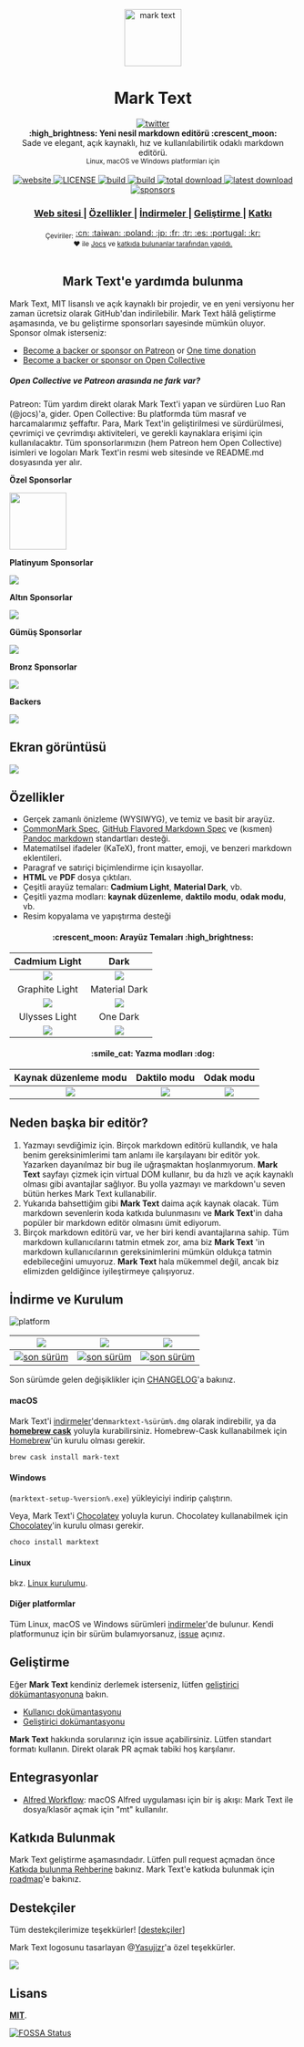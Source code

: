 <p align="center"><img src="../../static/logo-small.png" alt="mark text" width="100" height="100"></p>

<h1 align="center">Mark Text</h1>

<div align="center">
  <a href="https://twitter.com/intent/tweet?via=marktextme&url=https://github.com/marktext/marktext/&text=Uygulama%20için%20ne%20demek%20istersiniz?&hashtags=happyMarkText">
    <img src="https://img.shields.io/twitter/url/https/github.com/marktext/marktext.svg?style=for-the-badge" alt="twitter">
  </a>
</div>
<div align="center">
  <strong>:high_brightness: Yeni nesil markdown editörü :crescent_moon:</strong><br>
  Sade ve elegant, açık kaynaklı, hız ve kullanılabilirtik odaklı markdown editörü.<br>
  <sub>Linux, macOS ve Windows platformları için</sub>
</div>

<br>

<div align="center">
  <!-- Version -->
  <a href="https://marktext.github.io/website">
    <img src="https://badge.fury.io/gh/jocs%2Fmarktext.svg" alt="website">
  </a>
  <!-- License -->
  <a href="LICENSE">
    <img src="https://img.shields.io/github/license/marktext/marktext.svg" alt="LICENSE">
  </a>
  <!-- Build Status -->
  <a href="https://travis-ci.org/marktext/marktext/">
    <img src="https://travis-ci.org/marktext/marktext.svg?branch=master" alt="build">
  </a>
  <a href="https://ci.appveyor.com/project/marktext/marktext/branch/master">
    <img src="https://ci.appveyor.com/api/projects/status/l4gxgydj0i95hmxg/branch/master?svg=true" alt="build">
  </a>
  <!-- Downloads total -->
  <a href="https://github.com/marktext/marktext/releases">
    <img src="https://img.shields.io/github/downloads/marktext/marktext/total.svg" alt="total download">
  </a>
  <!-- Downloads latest release -->
  <a href="https://github.com/marktext/marktext/releases/latest">
    <img src="https://img.shields.io/github/downloads/marktext/marktext/v0.16.2/total.svg" alt="latest download">
  </a>
  <!-- sponsors -->
  <a href="https://opencollective.com/marktext">
    <img src="https://opencollective.com/marktext/tiers/silver-sponsors/badge.svg?label=SilverSponsors&color=brightgreen" alt="sponsors">
  </a>
</div>

<div align="center">
  <h3>
    <a href="https://marktext.app">
      Web sitesi
    </a>
     <span> | </span>
    <a href="https://github.com/marktext/marktext#features">
      Özellikler
    </a>
    <span> | </span>
    <a href="https://github.com/marktext/marktext#download-and-installation">
      İndirmeler
    </a>
    <span> | </span>
    <a href="https://github.com/marktext/marktext#development">
      Geliştirme
    </a>
    <span> | </span>
    <a href="https://github.com/marktext/marktext#contribution">
      Katkı
    </a>
  </h3>
</div>

<div align="center">
  <sub>Çeviriler:</sub>
  <a href="../../docs/i18n/zh_cn.md#readme">
    <span>:cn:</span>
  </a>
  <a href="../../docs/i18n/zh_tw.md#readme">
    <span>:taiwan:</span>
  </a>
  <a href="../../docs/i18n/pl.md#readme">
    <span>:poland:</span>
  </a>
  <a href="../../docs/i18n/ja.md#readme">
    <span>:jp:</span>
  </a>
  <a href="../../docs/i18n/french.md#readme">
    <span>:fr:</span>
  </a>
  <a href="../../docs/i18n/tr.md#readme">
    <span>:tr:</span>
  </a>
  <a href="../../docs/i18n/spanish.md#readme">
    <span>:es:</span>
  </a>
  <a href="../../docs/i18n/pt.md#readme">
    <span>:portugal:</span>
  </a>
  <a href="../../docs/i18n/ko.md#readme">
    <span>:kr:</span>
  </a>
</div>

<div align="center">
  <sub>❤︎ ile
    <a href="https://github.com/Jocs">Jocs</a> ve
    <a href="https://github.com/marktext/marktext/graphs/contributors">
      katkıda bulunanlar tarafından yapıldı.
    </a>
  </sub>
</div>

<br />

<h2 align="center">Mark Text'e yardımda bulunma</h2>

Mark Text, MIT lisanslı  ve açık kaynaklı bir projedir, ve en yeni versiyonu her zaman ücretsiz olarak GitHub'dan indirilebilir. Mark Text hâlâ geliştirme aşamasında, ve bu geliştirme sponsorları sayesinde mümkün oluyor. Sponsor olmak isterseniz:

- [Become a backer or sponsor on Patreon](https://www.patreon.com/ranluo) or [One time donation](https://github.com/Jocs/sponsor.me)
- [Become a backer or sponsor on Open Collective](https://opencollective.com/marktext)

##### Open Collective ve Patreon arasında ne fark var?

Patreon: Tüm yardım direkt olarak Mark Text'i yapan ve sürdüren Luo Ran (@jocs)'a, gider.
Open Collective: Bu platformda tüm masraf ve harcamalarımız şeffaftır. Para, Mark Text'in geliştirilmesi ve sürdürülmesi, çevrimiçi ve çevrimdışı aktiviteleri, ve gerekli kaynaklara erişimi için kullanılacaktır.
Tüm sponsorlarımızın (hem Patreon hem Open Collective) isimleri ve logoları Mark Text'in resmi web sitesinde ve README.md dosyasında yer alır.

**Özel Sponsorlar**

<a href="https://www.dogedoge.com/">
 <img src="https://www.dogedoge.com/assets/new_logo.min.png" width="100" height="100">
</a>

**Platinyum Sponsorlar**

<a href="https://opencollective.com/marktext#platinum-sponsors">
 <img src="https://opencollective.com/marktext/tiers/platinum-sponsors.svg?avatarHeight=36&width=600">
</a>

**Altın Sponsorlar**

<a href="https://opencollective.com/marktext#platinum-sponsors">
  <img src="https://opencollective.com/marktext/tiers/gold-sponsors.svg?avatarHeight=36&width=600">
</a>

**Gümüş Sponsorlar**

<a href="https://opencollective.com/marktext#platinum-sponsors">
  <img src="https://opencollective.com/marktext/tiers/silver-sponsors.svg?avatarHeight=36&width=600">
</a>

**Bronz Sponsorlar**

<a href="https://opencollective.com/marktext#platinum-sponsors">
  <img src="https://opencollective.com/marktext/tiers/bronze-sponsors.svg?avatarHeight=36&width=600">
</a>

**Backers**

<a href="https://opencollective.com/marktext#backers">
  <img src="https://opencollective.com/marktext/tiers/backer.svg?avatarHeight=36&width=600">
</a>

## Ekran görüntüsü

![](../../docs/marktext.png?raw=true)

## Özellikler

- Gerçek zamanlı önizleme (WYSIWYG), ve temiz ve basit bir arayüz.
- [CommonMark Spec](https://spec.commonmark.org/0.29/), [GitHub Flavored Markdown Spec](https://github.github.com/gfm/) ve (kısmen) [Pandoc markdown](https://pandoc.org/MANUAL.html#pandocs-markdown) standartları desteği.
- Matematilsel ifadeler (KaTeX), front matter, emoji, ve benzeri markdown eklentileri.
- Paragraf ve satıriçi biçimlendirme için kısayollar.
- **HTML** ve **PDF** dosya çıktıları.
- Çeşitli arayüz temaları: **Cadmium Light**, **Material Dark**, vb.
- Çeşitli yazma modları: **kaynak düzenleme**, **daktilo modu**, **odak modu**, vb.
- Resim kopyalama ve yapıştırma desteği

<h4 align="center">:crescent_moon: Arayüz Temaları :high_brightness:</h4>

| Cadmium Light                                     | Dark                                            |
|:-------------------------------------------------:|:-----------------------------------------------:|
| ![](../../docs/themeImages/cadmium-light.png?raw=true)  | ![](../../docs/themeImages/dark.png?raw=true)         |
| Graphite Light                                    | Material Dark                                   |
| ![](../../docs/themeImages/graphite-light.png?raw=true) | ![](../../docs/themeImages/materal-dark.png?raw=true) |
| Ulysses Light                                     | One Dark                                        |
| ![](../../docs/themeImages/ulysses-light.png?raw=true)  | ![](../../docs/themeImages/one-dark.png?raw=true)     |

<h4 align="center">:smile_cat: Yazma modları :dog:</h4>

| Kaynak düzenleme modu | Daktilo modu             | Odak modu           |
|:---------------------:|:------------------------:|:-------------------:|
| ![](../../docs/source.gif)  | ![](../../docs/typewriter.gif) | ![](../../docs/focus.gif) |

## Neden başka bir editör?

1. Yazmayı sevdiğimiz için. Birçok markdown editörü kullandık, ve hala benim gereksinimlerimi tam anlamı ile karşılayanı bir editör yok. Yazarken dayanılmaz bir bug ile uğraşmaktan hoşlanmıyorum. **Mark Text** sayfayı çizmek için virtual DOM kullanır, bu da hızlı ve açık kaynaklı olması gibi avantajlar sağlıyor. Bu yolla yazmayı ve markdown'u seven bütün herkes Mark Text kullanabilir.
2. Yukarıda bahsettiğim gibi **Mark Text** daima açık kaynak olacak. Tüm markdown sevenlerin koda katkıda bulunmasını ve **Mark Text**'in daha popüler bir markdown editör olmasını ümit ediyorum.
3. Birçok markdown editörü var, ve her biri kendi avantajlarına sahip. Tüm markdown kullanıcılarını tatmin etmek zor, ama biz **Mark Text** 'in markdown kullanıcılarının gereksinimlerini mümkün oldukça tatmin edebileceğini umuyoruz. **Mark Text** hala mükemmel değil, ancak biz elimizden geldiğince iyileştirmeye çalışıyoruz.

## İndirme ve Kurulum

![platform](https://img.shields.io/static/v1.svg?label=Platform&message=Linux-64%20|%20macOS-64%20|%20Win-32%20|%20Win-64&style=for-the-badge)

| ![](https://raw.githubusercontent.com/wiki/ryanoasis/nerd-fonts/screenshots/v1.0.x/mac-pass-sm.png)                                                                                                  | ![](https://raw.githubusercontent.com/wiki/ryanoasis/nerd-fonts/screenshots/v1.0.x/windows-pass-sm.png)                                                                                                          | ![](https://raw.githubusercontent.com/wiki/ryanoasis/nerd-fonts/screenshots/v1.0.x/linux-pass-sm.png)                                                                                                                        |
|:----------------------------------------------------------------------------------------------------------------------------------------------------------------------------------------------------:|:----------------------------------------------------------------------------------------------------------------------------------------------------------------------------------------------------------------:|:----------------------------------------------------------------------------------------------------------------------------------------------------------------------------------------------------------------------------:|
| [![son sürüm](https://img.shields.io/github/downloads/marktext/marktext/latest/marktext.dmg.svg)](https://github.com/marktext/marktext/releases/download/v0.16.2/marktext.dmg) | [![son sürüm](https://img.shields.io/github/downloads/marktext/marktext/latest/marktext-setup.exe.svg)](https://github.com/marktext/marktext/releases/download/v0.16.2/marktext-setup.exe) | [![son sürüm](https://img.shields.io/github/downloads/marktext/marktext/latest/marktext-x86_64.AppImage.svg)](https://github.com/marktext/marktext/releases/download/v0.16.2/marktext-x86_64.AppImage) |

Son sürümde gelen değişiklikler için [CHANGELOG](.github/CHANGELOG.md)'a bakınız.

#### macOS

Mark Text'i [indirmeler](https://github.com/marktext/marktext/releases/latest)'den`marktext-%sürüm%.dmg` olarak  indirebilir, ya da [**homebrew cask**](https://github.com/caskroom/homebrew-cask) yoluyla kurabilirsiniz. Homebrew-Cask kullanabilmek için [Homebrew](https://brew.sh/)'ün kurulu olması gerekir.

```bash
brew cask install mark-text
```

#### Windows

(`marktext-setup-%version%.exe`) yükleyiciyi indirip çalıştırın.

Veya, Mark Text'i [Chocolatey](https://chocolatey.org/) yoluyla kurun. Chocolatey kullanabilmek için [Chocolatey](https://chocolatey.org/install)'in kurulu olması gerekir.

```bash
choco install marktext
```

#### Linux

bkz. [Linux kurulumu](../../docs/LINUX.md).

#### Diğer platformlar

Tüm Linux, macOS ve Windows sürümleri [indirmeler](https://github.com/marktext/marktext/releases/latest)'de bulunur. Kendi platformunuz için bir sürüm bulamıyorsanuz, [issue](https://github.com/marktext/marktext/issues) açınız.

## Geliştirme

Eğer **Mark Text** kendiniz derlemek isterseniz, lütfen [geliştirici dökümantasyonuna](../../CONTRIBUTING.md#build-instructions) bakın.

- [Kullanıcı dokümantasyonu](../../docs/README.md)
- [Geliştirici dokümantasyonu](../../docs/dev/README.md)

**Mark Text** hakkında sorularınız için issue açabilirsiniz. Lütfen standart formatı kullanın. Direkt olarak PR açmak tabiki hoş karşılanır.

## Entegrasyonlar

- [Alfred Workflow](http://www.packal.org/workflow/mark-text): macOS Alfred uygulaması için bir iş akışı: Mark Text ile dosya/klasör açmak için "mt" kullanılır.

## Katkıda Bulunmak

Mark Text geliştirme aşamasındadır. Lütfen pull request açmadan önce [Katkıda bulunma Rehberine](../../CONTRIBUTING.md) bakınız. Mark Text'e katkıda bulunmak için [roadmap](https://github.com/marktext/marktext/projects)'e bakınız.

## Destekçiler

Tüm destekçilerimize teşekkürler! [[destekçiler](https://github.com/marktext/marktext/graphs/contributors)]

Mark Text logosunu tasarlayan @[Yasujizr](https://github.com/Yasujizr)'a özel teşekkürler.

<a href="https://github.com/marktext/marktext/graphs/contributors"><img src="https://opencollective.com/marktext/contributors.svg?width=890" /></a>

## Lisans

[**MIT**](../../LICENSE).

[![FOSSA Status](https://app.fossa.io/api/projects/git%2Bgithub.com%2Fmarktext%2Fmarktext.svg?type=large)](https://app.fossa.io/projects/git%2Bgithub.com%2Fmarktext%2Fmarktext?ref=badge_large)
